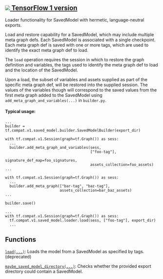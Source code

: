 [ ![](https://tensorflow.google.cn/images/tf_logo_32px.png) TensorFlow 1
version](/versions/r1.15/api_docs/python/tf/compat/v1/saved_model/loader)  
---  
  
Loader functionality for SavedModel with hermetic, language-neutral exports.

Load and restore capability for a SavedModel, which may include multiple meta
graph defs. Each SavedModel is associated with a single checkpoint. Each meta
graph def is saved with one or more tags, which are used to identify the exact
meta graph def to load.

The `load` operation requires the session in which to restore the graph
definition and variables, the tags used to identify the meta graph def to load
and the location of the SavedModel.

Upon a load, the subset of variables and assets supplied as part of the
specific meta graph def, will be restored into the supplied session. The
values of the variables though will correspond to the saved values from the
first meta graph added to the SavedModel using
`add_meta_graph_and_variables(...)` in `builder.py`.

#### Typical usage:

    
    
    ...
    builder = tf.compat.v1.saved_model.builder.SavedModelBuilder(export_dir)
    
    with tf.compat.v1.Session(graph=tf.Graph()) as sess:
      ...
      builder.add_meta_graph_and_variables(sess,
                                           ["foo-tag"],
                                           signature_def_map=foo_signatures,
                                           assets_collection=foo_assets)
    ...
    
    with tf.compat.v1.Session(graph=tf.Graph()) as sess:
      ...
      builder.add_meta_graph(["bar-tag", "baz-tag"],
                             assets_collection=bar_baz_assets)
    ...
    
    builder.save()
    
    ...
    with tf.compat.v1.Session(graph=tf.Graph()) as sess:
      tf.compat.v1.saved_model.loader.load(sess, ["foo-tag"], export_dir)
      ...
    
    

## Functions

[`load(...)`](https://tensorflow.google.cn/api_docs/python/tf/compat/v1/saved_model/load):
Loads the model from a SavedModel as specified by tags. (deprecated)

[`maybe_saved_model_directory(...)`](https://tensorflow.google.cn/api_docs/python/tf/compat/v1/saved_model/contains_saved_model):
Checks whether the provided export directory could contain a SavedModel.

